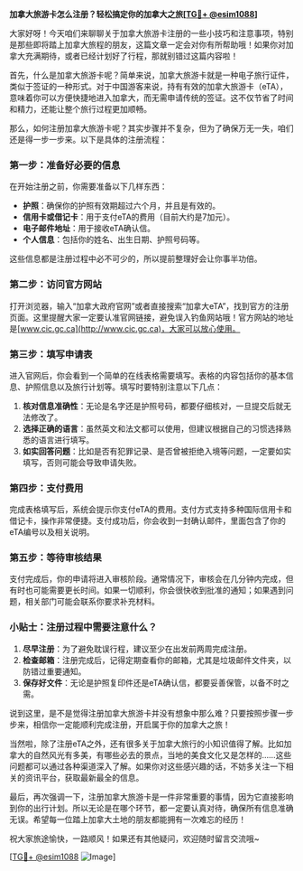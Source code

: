 **加拿大旅游卡怎么注册？轻松搞定你的加拿大之旅[[TG💪+ @esim1088](https://t.me/s/esim1088)]**

大家好呀！今天咱们来聊聊关于加拿大旅游卡注册的一些小技巧和注意事项，特别是那些即将踏上加拿大旅程的朋友，这篇文章一定会对你有所帮助哦！如果你对加拿大充满期待，或者已经计划好了行程，那就别错过这篇内容啦！

首先，什么是加拿大旅游卡呢？简单来说，加拿大旅游卡就是一种电子旅行证件，类似于签证的一种形式。对于中国游客来说，持有有效的加拿大旅游卡（eTA），意味着你可以方便快捷地进入加拿大，而无需申请传统的签证。这不仅节省了时间和精力，还能让整个旅行过程更加顺畅。

那么，如何注册加拿大旅游卡呢？其实步骤并不复杂，但为了确保万无一失，咱们还是得一步一步来。以下是具体的注册流程：

### 第一步：准备好必要的信息

在开始注册之前，你需要准备以下几样东西：
- **护照**：确保你的护照有效期超过六个月，并且是有效的。
- **信用卡或借记卡**：用于支付eTA的费用（目前大约是7加元）。
- **电子邮件地址**：用于接收eTA确认信。
- **个人信息**：包括你的姓名、出生日期、护照号码等。

这些信息都是注册过程中必不可少的，所以提前整理好会让你事半功倍。

### 第二步：访问官方网站

打开浏览器，输入“加拿大政府官网”或者直接搜索“加拿大eTA”，找到官方的注册页面。这里提醒大家一定要认准官网链接，避免误入钓鱼网站哦！官方网站的地址是[www.cic.gc.ca](http://www.cic.gc.ca)，大家可以放心使用。

### 第三步：填写申请表

进入官网后，你会看到一个简单的在线表格需要填写。表格的内容包括你的基本信息、护照信息以及旅行计划等。填写时要特别注意以下几点：

1. **核对信息准确性**：无论是名字还是护照号码，都要仔细核对，一旦提交后就无法修改了。
2. **选择正确的语言**：虽然英文和法文都可以使用，但建议根据自己的习惯选择熟悉的语言进行填写。
3. **如实回答问题**：比如是否有犯罪记录、是否曾被拒绝入境等问题，一定要如实填写，否则可能会导致申请失败。

### 第四步：支付费用

完成表格填写后，系统会提示你支付eTA的费用。支付方式支持多种国际信用卡和借记卡，操作非常便捷。支付成功后，你会收到一封确认邮件，里面包含了你的eTA编号以及相关说明。

### 第五步：等待审核结果

支付完成后，你的申请将进入审核阶段。通常情况下，审核会在几分钟内完成，但有时也可能需要更长时间。如果一切顺利，你会很快收到批准的通知；如果遇到问题，相关部门可能会联系你要求补充材料。

### 小贴士：注册过程中需要注意什么？

1. **尽早注册**：为了避免耽误行程，建议至少在出发前两周完成注册。
2. **检查邮箱**：注册完成后，记得定期查看你的邮箱，尤其是垃圾邮件文件夹，以防错过重要通知。
3. **保存好文件**：无论是护照复印件还是eTA确认信，都要妥善保管，以备不时之需。

说到这里，是不是觉得注册加拿大旅游卡并没有想象中那么难？只要按照步骤一步步来，相信你一定能顺利完成注册，开启属于你的加拿大之旅！

当然啦，除了注册eTA之外，还有很多关于加拿大旅行的小知识值得了解。比如加拿大的自然风光有多美，有哪些必去的景点，当地的美食文化又是怎样的……这些问题都可以通过各种渠道深入了解。如果你对这些感兴趣的话，不妨多关注一下相关的资讯平台，获取最新最全的信息。

最后，再次强调一下，注册加拿大旅游卡是一件非常重要的事情，因为它直接影响到你的出行计划。所以无论是在哪个环节，都一定要认真对待，确保所有信息准确无误。希望每一位踏上加拿大土地的朋友都能拥有一次难忘的经历！

祝大家旅途愉快，一路顺风！如果还有其他疑问，欢迎随时留言交流哦~

[[TG💪+ @esim1088](https://t.me/s/esim1088) ![Image](https://i.postimg.cc/4NQfJmqS/Snipaste-2025-05-13-00-14-12.png)]